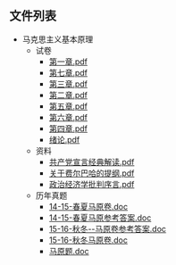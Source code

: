 

## 文件列表

- 马克思主义基本原理
    - 试卷
        - [第一章.pdf](https://github.com/QSCTech/zju-icicles/raw/master/%E9%A9%AC%E5%85%8B%E6%80%9D%E4%B8%BB%E4%B9%89%E5%9F%BA%E6%9C%AC%E5%8E%9F%E7%90%86/%E8%AF%95%E5%8D%B7/%E7%AC%AC%E4%B8%80%E7%AB%A0.pdf)
        - [第七章.pdf](https://github.com/QSCTech/zju-icicles/raw/master/%E9%A9%AC%E5%85%8B%E6%80%9D%E4%B8%BB%E4%B9%89%E5%9F%BA%E6%9C%AC%E5%8E%9F%E7%90%86/%E8%AF%95%E5%8D%B7/%E7%AC%AC%E4%B8%83%E7%AB%A0.pdf)
        - [第三章.pdf](https://github.com/QSCTech/zju-icicles/raw/master/%E9%A9%AC%E5%85%8B%E6%80%9D%E4%B8%BB%E4%B9%89%E5%9F%BA%E6%9C%AC%E5%8E%9F%E7%90%86/%E8%AF%95%E5%8D%B7/%E7%AC%AC%E4%B8%89%E7%AB%A0.pdf)
        - [第二章.pdf](https://github.com/QSCTech/zju-icicles/raw/master/%E9%A9%AC%E5%85%8B%E6%80%9D%E4%B8%BB%E4%B9%89%E5%9F%BA%E6%9C%AC%E5%8E%9F%E7%90%86/%E8%AF%95%E5%8D%B7/%E7%AC%AC%E4%BA%8C%E7%AB%A0.pdf)
        - [第五章.pdf](https://github.com/QSCTech/zju-icicles/raw/master/%E9%A9%AC%E5%85%8B%E6%80%9D%E4%B8%BB%E4%B9%89%E5%9F%BA%E6%9C%AC%E5%8E%9F%E7%90%86/%E8%AF%95%E5%8D%B7/%E7%AC%AC%E4%BA%94%E7%AB%A0.pdf)
        - [第六章.pdf](https://github.com/QSCTech/zju-icicles/raw/master/%E9%A9%AC%E5%85%8B%E6%80%9D%E4%B8%BB%E4%B9%89%E5%9F%BA%E6%9C%AC%E5%8E%9F%E7%90%86/%E8%AF%95%E5%8D%B7/%E7%AC%AC%E5%85%AD%E7%AB%A0.pdf)
        - [第四章.pdf](https://github.com/QSCTech/zju-icicles/raw/master/%E9%A9%AC%E5%85%8B%E6%80%9D%E4%B8%BB%E4%B9%89%E5%9F%BA%E6%9C%AC%E5%8E%9F%E7%90%86/%E8%AF%95%E5%8D%B7/%E7%AC%AC%E5%9B%9B%E7%AB%A0.pdf)
        - [绪论.pdf](https://github.com/QSCTech/zju-icicles/raw/master/%E9%A9%AC%E5%85%8B%E6%80%9D%E4%B8%BB%E4%B9%89%E5%9F%BA%E6%9C%AC%E5%8E%9F%E7%90%86/%E8%AF%95%E5%8D%B7/%E7%BB%AA%E8%AE%BA.pdf)
    - 资料
        - [共产党宣言经典解读.pdf](https://github.com/QSCTech/zju-icicles/raw/master/%E9%A9%AC%E5%85%8B%E6%80%9D%E4%B8%BB%E4%B9%89%E5%9F%BA%E6%9C%AC%E5%8E%9F%E7%90%86/%E8%B5%84%E6%96%99/%E5%85%B1%E4%BA%A7%E5%85%9A%E5%AE%A3%E8%A8%80%E7%BB%8F%E5%85%B8%E8%A7%A3%E8%AF%BB.pdf)
        - [关于费尔巴哈的提纲.pdf](https://github.com/QSCTech/zju-icicles/raw/master/%E9%A9%AC%E5%85%8B%E6%80%9D%E4%B8%BB%E4%B9%89%E5%9F%BA%E6%9C%AC%E5%8E%9F%E7%90%86/%E8%B5%84%E6%96%99/%E5%85%B3%E4%BA%8E%E8%B4%B9%E5%B0%94%E5%B7%B4%E5%93%88%E7%9A%84%E6%8F%90%E7%BA%B2.pdf)
        - [政治经济学批判序言.pdf](https://github.com/QSCTech/zju-icicles/raw/master/%E9%A9%AC%E5%85%8B%E6%80%9D%E4%B8%BB%E4%B9%89%E5%9F%BA%E6%9C%AC%E5%8E%9F%E7%90%86/%E8%B5%84%E6%96%99/%E6%94%BF%E6%B2%BB%E7%BB%8F%E6%B5%8E%E5%AD%A6%E6%89%B9%E5%88%A4%E5%BA%8F%E8%A8%80.pdf)
    - 历年真题
        - [14-15-春夏马原卷.doc](https://github.com/QSCTech/zju-icicles/raw/master/%E9%A9%AC%E5%85%8B%E6%80%9D%E4%B8%BB%E4%B9%89%E5%9F%BA%E6%9C%AC%E5%8E%9F%E7%90%86/%E5%8E%86%E5%B9%B4%E7%9C%9F%E9%A2%98/14-15-%E6%98%A5%E5%A4%8F%E9%A9%AC%E5%8E%9F%E5%8D%B7.doc)
        - [14-15-春夏马原参考答案.doc](https://github.com/QSCTech/zju-icicles/raw/master/%E9%A9%AC%E5%85%8B%E6%80%9D%E4%B8%BB%E4%B9%89%E5%9F%BA%E6%9C%AC%E5%8E%9F%E7%90%86/%E5%8E%86%E5%B9%B4%E7%9C%9F%E9%A2%98/14-15-%E6%98%A5%E5%A4%8F%E9%A9%AC%E5%8E%9F%E5%8F%82%E8%80%83%E7%AD%94%E6%A1%88.doc)
        - [15-16-秋冬--马原卷参考答案.doc](https://github.com/QSCTech/zju-icicles/raw/master/%E9%A9%AC%E5%85%8B%E6%80%9D%E4%B8%BB%E4%B9%89%E5%9F%BA%E6%9C%AC%E5%8E%9F%E7%90%86/%E5%8E%86%E5%B9%B4%E7%9C%9F%E9%A2%98/15-16-%E7%A7%8B%E5%86%AC--%E9%A9%AC%E5%8E%9F%E5%8D%B7%E5%8F%82%E8%80%83%E7%AD%94%E6%A1%88.doc)
        - [15-16-秋冬马原卷.doc](https://github.com/QSCTech/zju-icicles/raw/master/%E9%A9%AC%E5%85%8B%E6%80%9D%E4%B8%BB%E4%B9%89%E5%9F%BA%E6%9C%AC%E5%8E%9F%E7%90%86/%E5%8E%86%E5%B9%B4%E7%9C%9F%E9%A2%98/15-16-%E7%A7%8B%E5%86%AC%E9%A9%AC%E5%8E%9F%E5%8D%B7.doc)
        - [马原题.doc](https://github.com/QSCTech/zju-icicles/raw/master/%E9%A9%AC%E5%85%8B%E6%80%9D%E4%B8%BB%E4%B9%89%E5%9F%BA%E6%9C%AC%E5%8E%9F%E7%90%86/%E5%8E%86%E5%B9%B4%E7%9C%9F%E9%A2%98/%E9%A9%AC%E5%8E%9F%E9%A2%98.doc)
